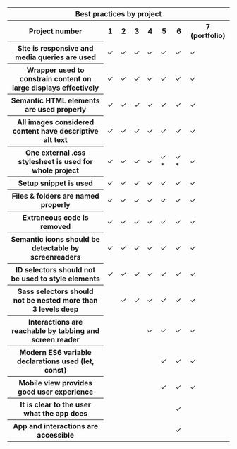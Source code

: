 <!DOCTYPE html>
<html lang="en">
<head>
  <meta charset="UTF-8">
  <meta name="viewport" content="width=device-width, initial-scale=1.0">
  <meta http-equiv="X-UA-Compatible" content="ie=edge">
  <title>Document</title>
</head>
<body>
  <table>
    <tr>
      <th colspan="8">Best practices by project</th>
    </tr>
    <tr>
      <th>Project number</th>
      <th>1</th>
      <th>2</th>
      <th>3</th>
      <th>4</th>
      <th>5</th>
      <th>6</th>
      <th>7 (portfolio)</th>
    </tr>
    <tr>
      <th>Site is responsive and media queries are used</th>
      <td>✓</td>
      <td>✓</td>
      <td>✓</td>
      <td>✓</td>
      <td>✓</td>
      <td>✓</td>
      <td>✓</td>
    </tr>
    <tr>
      <th>Wrapper used to constrain content on large displays effectively</th>
      <td>✓</td>
      <td>✓</td>
      <td>✓</td>
      <td>✓</td>
      <td>✓</td>
      <td>✓</td>
      <td>✓</td>
    </tr>
    <tr>
      <th>Semantic HTML elements are used properly</th>
      <td>✓</td>
      <td>✓</td>
      <td>✓</td>
      <td>✓</td>
      <td>✓</td>
      <td>✓</td>
      <td>✓</td>
    </tr>
    <tr>
      <th>All images considered content have descriptive alt text</th>
      <td>✓</td>
      <td>✓</td>
      <td>✓</td>
      <td>✓</td>
      <td>✓</td>
      <td>✓</td>
      <td>✓</td>
    </tr>
    <tr>
      <th>One external .css stylesheet is used for whole project</th>
      <td>✓</td>
      <td>✓</td>
      <td>✓</td>
      <td>✓</td>
      <td>✓ *</td>
      <td>✓ *</td>
      <td>✓</td>
    </tr>
    <tr>
      <th>Setup snippet is used</th>
      <td>✓</td>
      <td>✓</td>
      <td>✓</td>
      <td>✓</td>
      <td>✓</td>
      <td>✓</td>
      <td>✓</td>
    </tr>
    <tr>
      <th>Files & folders are named properly</th>
      <td>✓</td>
      <td>✓</td>
      <td>✓</td>
      <td>✓</td>
      <td>✓</td>
      <td>✓</td>
      <td>✓</td>
    </tr>
    <tr>
      <th>Extraneous code is removed</th>
      <td>✓</td>
      <td>✓</td>
      <td>✓</td>
      <td>✓</td>
      <td>✓</td>
      <td>✓</td>
      <td>✓</td>
    </tr>
    <tr>
      <th>Semantic icons should be detectable by screenreaders</th>
      <td>✓</td>
      <td>✓</td>
      <td>✓</td>
      <td>✓</td>
      <td>✓</td>
      <td>✓</td>
      <td>✓</td>
    </tr>
    <tr>
      <th>ID selectors should not be used to style elements</th>
      <td>✓</td>
      <td>✓</td>
      <td>✓</td>
      <td>✓</td>
      <td>✓</td>
      <td>✓</td>
      <td>✓</td>
    </tr>
    <tr>
      <th>Sass selectors should not be nested more than 3 levels deep</th>
      <td> </td>
      <td>✓</td>
      <td>✓</td>
      <td>✓</td>
      <td>✓</td>
      <td>✓</td>
      <td>✓</td>
    </tr>
    <tr>
      <th>Interactions are reachable by tabbing and screen reader</th>
      <td> </td>
      <td> </td>
      <td> </td>
      <td>✓</td>
      <td>✓</td>
      <td>✓</td>
      <td>✓</td>
    </tr>
    <tr>
      <th>Modern ES6 variable declarations used (let, const)</th>
      <td> </td>
      <td> </td>
      <td> </td>
      <td> </td>
      <td>✓</td>
      <td>✓</td>
      <td>✓</td>
    </tr>
    <tr>
      <th>Mobile view provides good user experience</th>
      <td> </td>
      <td> </td>
      <td> </td>
      <td> </td>
      <td>✓</td>
      <td>✓</td>
      <td>✓</td>
    </tr>
    <tr>
      <th>It is clear to the user what the app does</th>
      <td> </td>
      <td> </td>
      <td> </td>
      <td> </td>
      <td> </td>
      <td>✓</td>
      <td> </td>
    </tr>
    <tr>
      <th>App and interactions are accessible</th>
      <td> </td>
      <td> </td>
      <td> </td>
      <td> </td>
      <td> </td>
      <td>✓</td>
      <td> </td>
    </tr>
  </table>
</body>
</html>


    